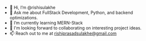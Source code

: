 - 👋 Hi, I’m @rishisulakhe
- 💬 Ask me about FullStack Development, Python, and backend optimizations.
- 🌱 I’m currently learning MERN-Stack
- 👯 I'm looking forward to collaborating on interesting project ideas.
- 📫 Reach out to me at rishiprasadsulakhe@gmail.com

<!---
rishisulakhe/rishisulakhe is a ✨ special ✨ repository because its `README.md` (this file) appears on your GitHub profile.
You can click the Preview link to take a look at your changes.
--->
